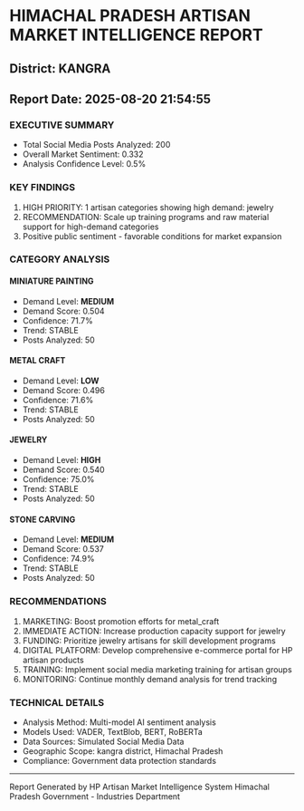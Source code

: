 # HIMACHAL PRADESH ARTISAN MARKET INTELLIGENCE REPORT
## District: KANGRA
## Report Date: 2025-08-20 21:54:55

### EXECUTIVE SUMMARY
- Total Social Media Posts Analyzed: 200
- Overall Market Sentiment: 0.332
- Analysis Confidence Level: 0.5%

### KEY FINDINGS
1. HIGH PRIORITY: 1 artisan categories showing high demand: jewelry
2. RECOMMENDATION: Scale up training programs and raw material support for high-demand categories
3. Positive public sentiment - favorable conditions for market expansion

### CATEGORY ANALYSIS

#### MINIATURE PAINTING
- Demand Level: **MEDIUM**
- Demand Score: 0.504
- Confidence: 71.7%
- Trend: STABLE
- Posts Analyzed: 50

#### METAL CRAFT
- Demand Level: **LOW**
- Demand Score: 0.496
- Confidence: 71.6%
- Trend: STABLE
- Posts Analyzed: 50

#### JEWELRY
- Demand Level: **HIGH**
- Demand Score: 0.540
- Confidence: 75.0%
- Trend: STABLE
- Posts Analyzed: 50

#### STONE CARVING
- Demand Level: **MEDIUM**
- Demand Score: 0.537
- Confidence: 74.9%
- Trend: STABLE
- Posts Analyzed: 50

### RECOMMENDATIONS
1. MARKETING: Boost promotion efforts for metal_craft
2. IMMEDIATE ACTION: Increase production capacity support for jewelry
3. FUNDING: Prioritize jewelry artisans for skill development programs
4. DIGITAL PLATFORM: Develop comprehensive e-commerce portal for HP artisan products
5. TRAINING: Implement social media marketing training for artisan groups
6. MONITORING: Continue monthly demand analysis for trend tracking

### TECHNICAL DETAILS
- Analysis Method: Multi-model AI sentiment analysis
- Models Used: VADER, TextBlob, BERT, RoBERTa
- Data Sources: Simulated Social Media Data
- Geographic Scope: kangra district, Himachal Pradesh
- Compliance: Government data protection standards

---
Report Generated by HP Artisan Market Intelligence System
Himachal Pradesh Government - Industries Department
